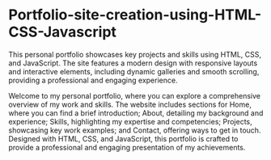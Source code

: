 # Portfolio-site-creation-using-HTML-CSS-Javascript
This personal portfolio showcases key projects and skills using HTML, CSS, and JavaScript. The site features a modern design with responsive layouts and interactive elements, including dynamic galleries and smooth scrolling, providing a professional and engaging experience.


Welcome to my personal portfolio, where you can explore a comprehensive overview of my work and skills. The website includes sections for Home, where you can find a brief introduction; About, detailing my background and experience; Skills, highlighting my expertise and competencies; Projects, showcasing key work examples; and Contact, offering ways to get in touch. Designed with HTML, CSS, and JavaScript, this portfolio is crafted to provide a professional and engaging presentation of my achievements.
